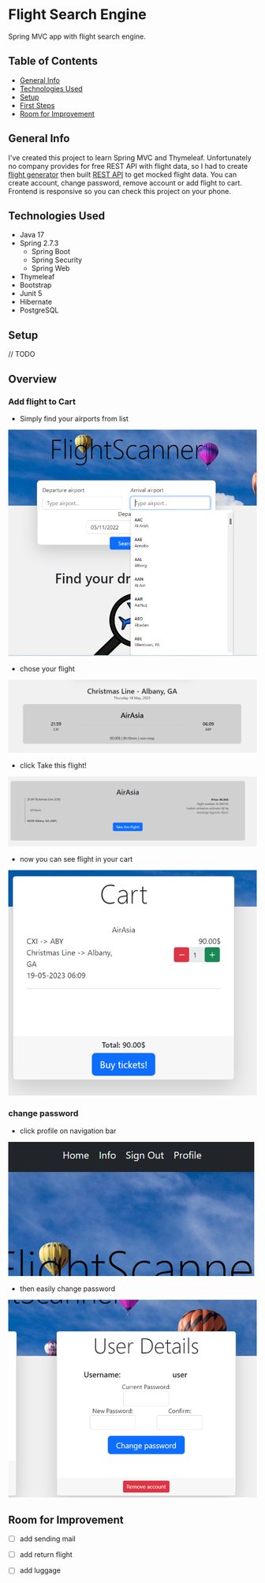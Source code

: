 # Flight Search Engine
Spring MVC app with flight search engine.

## Table of Contents
* [General Info](#general-info)
* [Technologies Used](#technologies-used)
* [Setup](#setup)
* [First Steps](#first-steps)
* [Room for Improvement](#room-for-improvement)

## General Info
I've created this project to learn Spring MVC and Thymeleaf. Unfortunately no company provides for free
REST API with flight data, so I had to create [flight generator](https://github.com/bladeours/random-flights-generator) then built
[REST API](https://github.com/bladeours/flight-api) to get mocked flight data. You can create account,
change password, remove account or add flight to cart. Frontend is responsive so you can check this project 
on your phone.

## Technologies Used
* Java 17
* Spring 2.7.3
  * Spring Boot 
  * Spring Security
  * Spring Web
* Thymeleaf
* Bootstrap
* Junit 5
* Hibernate
* PostgreSQL

## Setup
// TODO

## Overview

### Add flight to Cart
* Simply find your airports from list

![img.png](img/find_flight.png)

* chose your flight

![img.png](img/click_flight.png)

* click Take this flight!

![img.png](img/take_this_flight.png)

* now you can see flight in your cart

![img.png](img/cart.png)

### change password
* click profile on navigation bar

![img.png](img/navbar_profile.png)

* then easily change password

![img.png](img/change_password.png)

## Room for Improvement
- [ ] add sending mail
- [ ] add return flight
- [ ] add luggage











